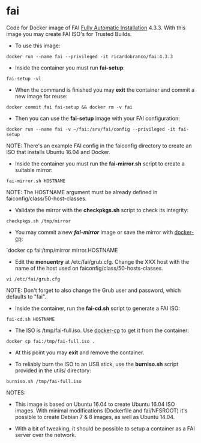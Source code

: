 # fai
Code for Docker image of FAI [Fully Automatic Installation](http://fai-project.org/) 4.3.3.  With this image you may create FAI ISO's for Trusted Builds.

* To use this image:

`docker run --name fai --privileged -it ricardobranco/fai:4.3.3`

* Inside the container you must run **fai-setup**:

`fai-setup -vl`

* When the command is finished you may **exit** the container and commit a new image for reuse:

`docker commit fai fai-setup && docker rm -v fai`

* Then you can use the **fai-setup** image with your FAI configuration:

`docker run --name fai -v ~/fai:/srv/fai/config --privileged -it fai-setup`

NOTE: There's an example FAI config in the faiconfig directory to create an ISO that installs Ubuntu 16.04 and Docker.

* Inside the container you must run the **fai-mirror.sh** script to create a suitable mirror:

`fai-mirror.sh HOSTNAME`

NOTE: The HOSTNAME argument must be already defined in faiconfig/class/50-host-classes.

* Validate the mirror with the **checkpkgs.sh** script to check its integrity:

`checkpkgs.sh /tmp/mirror`

* You may commit a new **_fai-mirror_** image or save the mirror with [docker-cp](https://docs.docker.com/engine/reference/commandline/cp/):

`docker cp fai:/tmp/mirror mirror.HOSTNAME

* Edit the **menuentry** at /etc/fai/grub.cfg.  Change the XXX host with the name of the host used on faiconfig/class/50-hosts-classes.  

`vi /etc/fai/grub.cfg`

NOTE: Don't forget to also change the Grub user and password, which defaults to "fai".

* Inside the container, run the **fai-cd.sh** script to generate a FAI ISO:

`fai-cd.sh HOSTNAME`

* The ISO is /tmp/fai-full.iso.  Use [docker-cp](https://docs.docker.com/engine/reference/commandline/cp/) to get it from the container:

`docker cp fai:/tmp/fai-full.iso .`

* At this point you may **exit** and remove the container.

* To reliably burn the ISO to an USB stick, use the **burniso.sh** script provided in the utils/ directory:

`burniso.sh /tmp/fai-full.iso`


NOTES:

* This image is based on Ubuntu 16.04 to create Ubuntu 16.04 ISO images.  With minimal modifications (Dockerfile and fai/NFSROOT) it's possible to create Debian 7 & 8 images, as well as Ubuntu 14.04.

* With a bit of tweaking, it should be possible to setup a container as a FAI server over the network.
